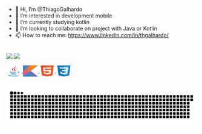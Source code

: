  - 👋 Hi, I’m @ThiagoGalhardo
- 👀 I’m interested in development mobile
- 🌱 I’m currently studying kotlin 
- 💞️ I’m looking to collaborate on project with Java or Kotlin
- 📫 How to reach me: https://www.linkedin.com/in/thgalhardo/

<div style="display: inline_block"><br>
  <a href="https://github.com/ThiagoGalhardo">
  <img align="center" height="170em" src="https://github-readme-stats.vercel.app/api?username=thiagogalhardo&show_icons=true&theme=radical&include_all_commits=true&count_private=true"/>
  <img align="center" height="170em" src="https://github-readme-stats.vercel.app/api/top-langs/?username=thiagogalhardo&layout=compact&langs_count=7&theme=radical"/>
</div>
    
<div style="display: inline_block"><br>
  <img align="center" alt="Thi-Java" height="30" width="40" src="https://raw.githubusercontent.com/devicons/devicon/master/icons/java/java-original.svg">
  <img align="center" alt="Thi-Kotlin" height="30" width="40" src="https://raw.githubusercontent.com/devicons/devicon/master/icons/kotlin/kotlin-original.svg">
  <img align="center" alt="Thi-HTML" height="30" width="40" src="https://raw.githubusercontent.com/devicons/devicon/master/icons/html5/html5-original.svg">
  <img align="center" alt="Thi-CSS" height="30" width="40" src="https://raw.githubusercontent.com/devicons/devicon/master/icons/css3/css3-original.svg">
</div>
  
##
 
 <div> 
 
  ![Snake animation](https://github.com/thiagogalhardo/thiagogalhardo/blob/output/github-contribution-grid-snake.svg)
 
</div>
  
